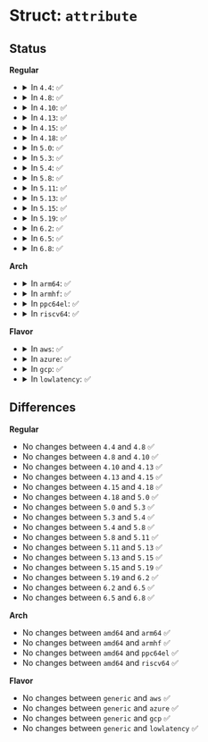 # Struct: <code>attribute</code>

## Status
<b>Regular</b>
<ul>
<li>
<details>
<summary>In <code>4.4</code>: ✅</summary>

```c
struct attribute {
    const char *name;
    umode_t mode;
};
```
</details>
</li>
<li>
<details>
<summary>In <code>4.8</code>: ✅</summary>

```c
struct attribute {
    const char *name;
    umode_t mode;
};
```
</details>
</li>
<li>
<details>
<summary>In <code>4.10</code>: ✅</summary>

```c
struct attribute {
    const char *name;
    umode_t mode;
};
```
</details>
</li>
<li>
<details>
<summary>In <code>4.13</code>: ✅</summary>

```c
struct attribute {
    const char *name;
    umode_t mode;
};
```
</details>
</li>
<li>
<details>
<summary>In <code>4.15</code>: ✅</summary>

```c
struct attribute {
    const char *name;
    umode_t mode;
};
```
</details>
</li>
<li>
<details>
<summary>In <code>4.18</code>: ✅</summary>

```c
struct attribute {
    const char *name;
    umode_t mode;
};
```
</details>
</li>
<li>
<details>
<summary>In <code>5.0</code>: ✅</summary>

```c
struct attribute {
    const char *name;
    umode_t mode;
};
```
</details>
</li>
<li>
<details>
<summary>In <code>5.3</code>: ✅</summary>

```c
struct attribute {
    const char *name;
    umode_t mode;
};
```
</details>
</li>
<li>
<details>
<summary>In <code>5.4</code>: ✅</summary>

```c
struct attribute {
    const char *name;
    umode_t mode;
};
```
</details>
</li>
<li>
<details>
<summary>In <code>5.8</code>: ✅</summary>

```c
struct attribute {
    const char *name;
    umode_t mode;
};
```
</details>
</li>
<li>
<details>
<summary>In <code>5.11</code>: ✅</summary>

```c
struct attribute {
    const char *name;
    umode_t mode;
};
```
</details>
</li>
<li>
<details>
<summary>In <code>5.13</code>: ✅</summary>

```c
struct attribute {
    const char *name;
    umode_t mode;
};
```
</details>
</li>
<li>
<details>
<summary>In <code>5.15</code>: ✅</summary>

```c
struct attribute {
    const char *name;
    umode_t mode;
};
```
</details>
</li>
<li>
<details>
<summary>In <code>5.19</code>: ✅</summary>

```c
struct attribute {
    const char *name;
    umode_t mode;
};
```
</details>
</li>
<li>
<details>
<summary>In <code>6.2</code>: ✅</summary>

```c
struct attribute {
    const char *name;
    umode_t mode;
};
```
</details>
</li>
<li>
<details>
<summary>In <code>6.5</code>: ✅</summary>

```c
struct attribute {
    const char *name;
    umode_t mode;
};
```
</details>
</li>
<li>
<details>
<summary>In <code>6.8</code>: ✅</summary>

```c
struct attribute {
    const char *name;
    umode_t mode;
};
```
</details>
</li>
</ul>
<b>Arch</b>
<ul>
<li>
<details>
<summary>In <code>arm64</code>: ✅</summary>

```c
struct attribute {
    const char *name;
    umode_t mode;
};
```
</details>
</li>
<li>
<details>
<summary>In <code>armhf</code>: ✅</summary>

```c
struct attribute {
    const char *name;
    umode_t mode;
};
```
</details>
</li>
<li>
<details>
<summary>In <code>ppc64el</code>: ✅</summary>

```c
struct attribute {
    const char *name;
    umode_t mode;
};
```
</details>
</li>
<li>
<details>
<summary>In <code>riscv64</code>: ✅</summary>

```c
struct attribute {
    const char *name;
    umode_t mode;
};
```
</details>
</li>
</ul>
<b>Flavor</b>
<ul>
<li>
<details>
<summary>In <code>aws</code>: ✅</summary>

```c
struct attribute {
    const char *name;
    umode_t mode;
};
```
</details>
</li>
<li>
<details>
<summary>In <code>azure</code>: ✅</summary>

```c
struct attribute {
    const char *name;
    umode_t mode;
};
```
</details>
</li>
<li>
<details>
<summary>In <code>gcp</code>: ✅</summary>

```c
struct attribute {
    const char *name;
    umode_t mode;
};
```
</details>
</li>
<li>
<details>
<summary>In <code>lowlatency</code>: ✅</summary>

```c
struct attribute {
    const char *name;
    umode_t mode;
};
```
</details>
</li>
</ul>

## Differences
<b>Regular</b>
<ul>
<li>
No changes between <code>4.4</code> and <code>4.8</code> ✅
</li>
<li>
No changes between <code>4.8</code> and <code>4.10</code> ✅
</li>
<li>
No changes between <code>4.10</code> and <code>4.13</code> ✅
</li>
<li>
No changes between <code>4.13</code> and <code>4.15</code> ✅
</li>
<li>
No changes between <code>4.15</code> and <code>4.18</code> ✅
</li>
<li>
No changes between <code>4.18</code> and <code>5.0</code> ✅
</li>
<li>
No changes between <code>5.0</code> and <code>5.3</code> ✅
</li>
<li>
No changes between <code>5.3</code> and <code>5.4</code> ✅
</li>
<li>
No changes between <code>5.4</code> and <code>5.8</code> ✅
</li>
<li>
No changes between <code>5.8</code> and <code>5.11</code> ✅
</li>
<li>
No changes between <code>5.11</code> and <code>5.13</code> ✅
</li>
<li>
No changes between <code>5.13</code> and <code>5.15</code> ✅
</li>
<li>
No changes between <code>5.15</code> and <code>5.19</code> ✅
</li>
<li>
No changes between <code>5.19</code> and <code>6.2</code> ✅
</li>
<li>
No changes between <code>6.2</code> and <code>6.5</code> ✅
</li>
<li>
No changes between <code>6.5</code> and <code>6.8</code> ✅
</li>
</ul>
<b>Arch</b>
<ul>
<li>
No changes between <code>amd64</code> and <code>arm64</code> ✅
</li>
<li>
No changes between <code>amd64</code> and <code>armhf</code> ✅
</li>
<li>
No changes between <code>amd64</code> and <code>ppc64el</code> ✅
</li>
<li>
No changes between <code>amd64</code> and <code>riscv64</code> ✅
</li>
</ul>
<b>Flavor</b>
<ul>
<li>
No changes between <code>generic</code> and <code>aws</code> ✅
</li>
<li>
No changes between <code>generic</code> and <code>azure</code> ✅
</li>
<li>
No changes between <code>generic</code> and <code>gcp</code> ✅
</li>
<li>
No changes between <code>generic</code> and <code>lowlatency</code> ✅
</li>
</ul>
